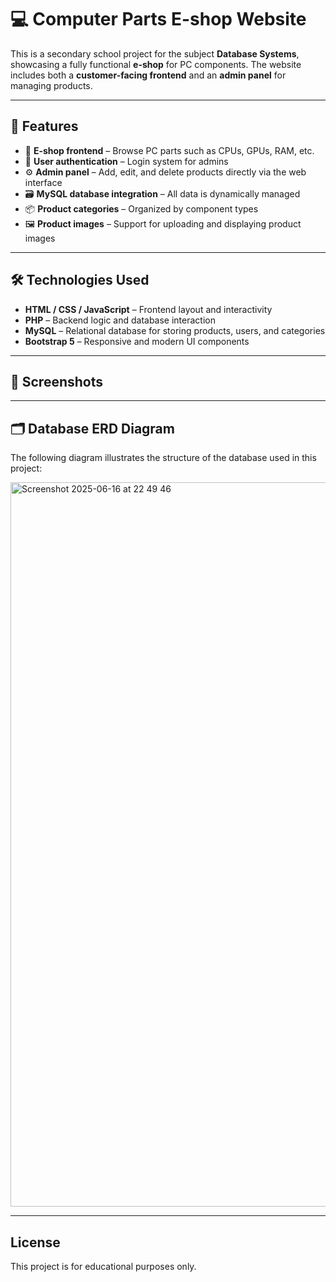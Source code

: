 # 💻 Computer Parts E-shop Website

This is a secondary school project for the subject **Database Systems**, showcasing a fully functional **e-shop** for PC components. The website includes both a **customer-facing frontend** and an **admin panel** for managing products.

---

## 🚀 Features

- 🛒 **E-shop frontend** – Browse PC parts such as CPUs, GPUs, RAM, etc.  
- 🔐 **User authentication** – Login system for admins  
- ⚙️ **Admin panel** – Add, edit, and delete products directly via the web interface  
- 🗃️ **MySQL database integration** – All data is dynamically managed  
- 📦 **Product categories** – Organized by component types  
- 🖼️ **Product images** – Support for uploading and displaying product images

---

## 🛠️ Technologies Used

- **HTML / CSS / JavaScript** – Frontend layout and interactivity  
- **PHP** – Backend logic and database interaction  
- **MySQL** – Relational database for storing products, users, and categories  
- **Bootstrap 5** – Responsive and modern UI components

---

## 📸 Screenshots


---

## 🗂️ Database ERD Diagram

The following diagram illustrates the structure of the database used in this project:

<img width="1159" alt="Screenshot 2025-06-16 at 22 49 46" src="https://github.com/user-attachments/assets/f0fc0586-2380-4460-b963-ea6ad6d8d8d3" />

---

## License

This project is for educational purposes only.

